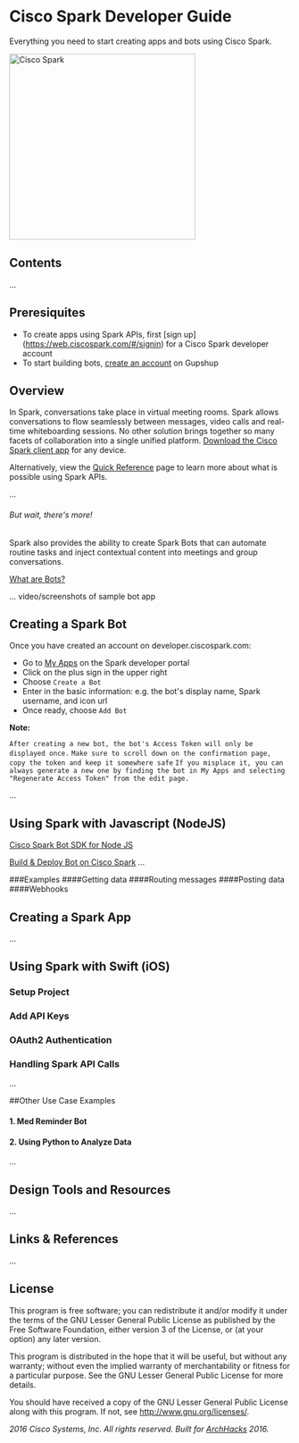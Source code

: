 # Cisco Spark Developer Guide
Everything you need to start creating apps and bots using Cisco Spark. 

<img src="https://boulder.startupweek.co/wp-content/uploads/sites/23/2016/05/Spark-Logo-bsw.png" alt="Cisco Spark" width=" 333px"/>


## Contents 

...

## Preresiquites

- To create apps using Spark APIs, first [sign up] (https://web.ciscospark.com/#/signin) for a Cisco Spark developer account
- To start building bots, [create an account](https://www.gupshup.io/developer/home#) on Gupshup 

## Overview

In Spark, conversations take place in virtual meeting rooms. Spark allows conversations to flow seamlessly between messages, video calls and real-time whiteboarding sessions. No other solution brings together so many facets of collaboration into a single unified platform.  [Download the Cisco Spark client app](https://www.ciscospark.com/downloads.html) for any device.

Alternatively, view the [Quick Reference](https://developer.ciscospark.com/quick-reference.html) page to learn more about what is possible using Spark APIs.

...

###### But wait, there's more!
Spark also provides the ability to create Spark Bots that can automate routine tasks and inject contextual content into meetings and group conversations.

[What are Bots?](https://developer.ciscospark.com/bots.html)

... video/screenshots of sample bot app


## Creating a Spark Bot

Once you have created an account on developer.ciscospark.com:

- Go to [My Apps](https://developer.ciscospark.com/apps.html) on the Spark developer portal
- Click on the plus sign in the upper right
- Choose `Create a Bot`
- Enter in the basic information: e.g. the bot's display name, Spark username, and icon url
- Once ready, choose `Add Bot`

**Note:**

`After creating a new bot, the bot's Access Token will only be displayed once.`
`Make sure to scroll down on the confirmation page, copy the token and keep it somewhere safe` 
`If you misplace it, you can always generate a new one by finding the bot in My Apps and selecting "Regenerate Access Token" from the edit page.`

...

## Using Spark with Javascript (NodeJS)
[Cisco Spark Bot SDK for Node JS](https://github.com/nmarus/flint)

[Build & Deploy Bot on Cisco Spark](https://www.gupshup.io/developer/docs/bot-platform/guide/build-deploy-bot-on-cisco-spark)
...

###Examples
####Getting data
####Routing messages
####Posting data
####Webhooks

## Creating a Spark App 

...

## Using Spark with Swift (iOS) 

### Setup Project

### Add API Keys

### OAuth2 Authentication

### Handling Spark API Calls

...

##Other Use Case Examples
#### 1. Med Reminder Bot
#### 2. Using Python to Analyze Data
...

## Design Tools and Resources
...

## Links & References
...

## License

This program is free software; you can redistribute it and/or modify it under the terms of the GNU Lesser General Public License as published by the Free Software Foundation, either version 3 of the License, or (at your option) any later version.

This program is distributed in the hope that it will be useful, but without any warranty; without even the implied warranty of merchantability or fitness for a particular purpose. See the GNU Lesser General Public License for more details.

You should have received a copy of the GNU Lesser General Public License along with this program. If not, see http://www.gnu.org/licenses/.

*2016 Cisco Systems, Inc. All rights reserved. Built for [ArchHacks](https://archhacks.io) 2016.*
